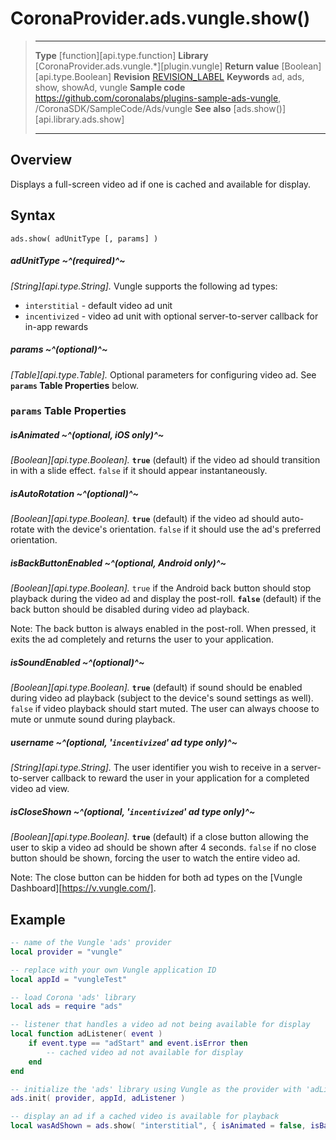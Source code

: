 # CoronaProvider.ads.vungle.show()

> --------------------- ------------------------------------------------------------------------------------------
> __Type__              [function][api.type.function]
> __Library__           [CoronaProvider.ads.vungle.*][plugin.vungle]
> __Return value__      [Boolean][api.type.Boolean]
> __Revision__          [REVISION_LABEL](REVISION_URL)
> __Keywords__          ad, ads, show, showAd, vungle
> __Sample code__       <https://github.com/coronalabs/plugins-sample-ads-vungle>, /CoronaSDK/SampleCode/Ads/vungle
> __See also__          [ads.show()][api.library.ads.show]
> --------------------- ------------------------------------------------------------------------------------------

## Overview

Displays a full-screen video ad if one is cached and available for display.

## Syntax

	ads.show( adUnitType [, params] )

##### adUnitType ~^(required)^~
_[String][api.type.String]._ Vungle supports the following ad types:

* `interstitial` - default video ad unit
* `incentivized` - video ad unit with optional server-to-server callback for in-app rewards

##### params ~^(optional)^~
_[Table][api.type.Table]._ Optional parameters for configuring video ad.  See **`params` Table Properties** below.

### `params` Table Properties

##### isAnimated ~^(optional,&#32;iOS&#32;only)^~
_[Boolean][api.type.Boolean]._  **`true`** (default) if the video ad should transition in with a slide effect.  `false` if it should appear instantaneously.

##### isAutoRotation ~^(optional)^~
_[Boolean][api.type.Boolean]._  **`true`** (default) if the video ad should auto-rotate with the device's orientation.  `false` if it should use the ad's preferred orientation.

##### isBackButtonEnabled ~^(optional,&#32;Android&#32;only)^~
_[Boolean][api.type.Boolean]._  `true` if the Android back button should stop playback during the video ad and display the post-roll.  **`false`** (default) if the back button should be disabled during video ad playback.

Note:  The back button is always enabled in the post-roll.  When pressed, it exits the ad completely and returns the user to your application.

##### isSoundEnabled ~^(optional)^~
_[Boolean][api.type.Boolean]._  **`true`** (default) if sound should be enabled during video ad playback (subject to the device's sound settings as well).  `false` if video playback should start muted.  The user can always choose to mute or unmute sound during playback.

##### username ~^(optional,&#32;'`incentivized`'&#32;ad&#32;type&#32;only)^~
_[String][api.type.String]._  The user identifier you wish to receive in a server-to-server callback to reward the user in your application for a completed video ad view.

##### isCloseShown ~^(optional,&#32;'`incentivized`'&#32;ad&#32;type&#32;only)^~
_[Boolean][api.type.Boolean]._  **`true`** (default) if a close button allowing the user to skip a video ad should be shown after 4 seconds.  `false` if no close button should be shown, forcing the user to watch the entire video ad.

Note:  The close button can be hidden for both ad types on the [Vungle Dashboard][https://v.vungle.com/].

## Example

``````lua
-- name of the Vungle 'ads' provider
local provider = "vungle"

-- replace with your own Vungle application ID
local appId = "vungleTest"

-- load Corona 'ads' library
local ads = require "ads"

-- listener that handles a video ad not being available for display
local function adListener( event )
    if event.type == "adStart" and event.isError then
        -- cached video ad not available for display
    end
end

-- initialize the 'ads' library using Vungle as the provider with 'adListener' as an optional 3rd parameter
ads.init( provider, appId, adListener )

-- display an ad if a cached video is available for playback
local wasAdShown = ads.show( "interstitial", { isAnimated = false, isBackButtonEnabled = true })
``````